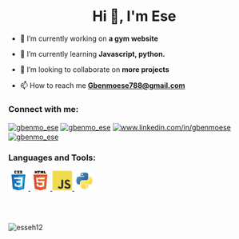 <h1 align="center">Hi 👋, I'm Ese</h1>

- 🔭 I’m currently working on **a gym website**

- 🌱 I’m currently learning **Javascript, python.**

- 👯 I’m looking to collaborate on **more projects**

- 📫 How to reach me **Gbenmoese788@gmail.com**

<h3 align="left">Connect with me:</h3>
<p align="left">
<a href="https://codepen.io/gbenmo_ese" target="blank"><img align="center" src="https://raw.githubusercontent.com/rahuldkjain/github-profile-readme-generator/master/src/images/icons/Social/codepen.svg" alt="gbenmo_ese" height="30" width="40" /></a>
<a href="https://twitter.com/gbenmo_ese" target="blank"><img align="center" src="https://raw.githubusercontent.com/rahuldkjain/github-profile-readme-generator/master/src/images/icons/Social/twitter.svg" alt="gbenmo_ese" height="30" width="40" /></a>
<a href="https://linkedin.com/in/www.linkedin.com/in/gbenmoese" target="blank"><img align="center" src="https://raw.githubusercontent.com/rahuldkjain/github-profile-readme-generator/master/src/images/icons/Social/linked-in-alt.svg" alt="www.linkedin.com/in/gbenmoese" height="30" width="40" /></a>
<a href="https://instagram.com/gbenmo_ese" target="blank"><img align="center" src="https://raw.githubusercontent.com/rahuldkjain/github-profile-readme-generator/master/src/images/icons/Social/instagram.svg" alt="gbenmo_ese" height="30" width="40" /></a>
</p>

<h3 align="left">Languages and Tools:</h3>
<p align="left"> <a href="https://www.w3schools.com/css/" target="_blank" rel="noreferrer"> <img src="https://raw.githubusercontent.com/devicons/devicon/master/icons/css3/css3-original-wordmark.svg" alt="css3" width="40" height="40"/> </a> <a href="https://www.w3.org/html/" target="_blank" rel="noreferrer"> <img src="https://raw.githubusercontent.com/devicons/devicon/master/icons/html5/html5-original-wordmark.svg" alt="html5" width="40" height="40"/> </a> <a href="https://developer.mozilla.org/en-US/docs/Web/JavaScript" target="_blank" rel="noreferrer"> <img src="https://raw.githubusercontent.com/devicons/devicon/master/icons/javascript/javascript-original.svg" alt="javascript" width="40" height="40"/> </a> <a href="https://www.python.org" target="_blank" rel="noreferrer"> <img src="https://raw.githubusercontent.com/devicons/devicon/master/icons/python/python-original.svg" alt="python" width="40" height="40"/> </a> </p>
<br/><br/>
<p><img align="left" src="https://github-readme-stats.vercel.app/api/top-langs?username=esseh12&show_icons=true&locale=en&layout=compact" alt="esseh12" /></p>
<!-- <br/>
<br/><br/><br/>
<br/>
<br/><br/> -->
<!-- <p><img align="center" src="https://github-readme-streak-stats.herokuapp.com/?user=esseh12&" alt="esseh12" /></p> -->


<!---
Esseh12/Esseh12 is a ✨ special ✨ repository because its `README.md` (this file) appears on your GitHub profile.
You can click the Preview link to take a look at your changes.
--->
